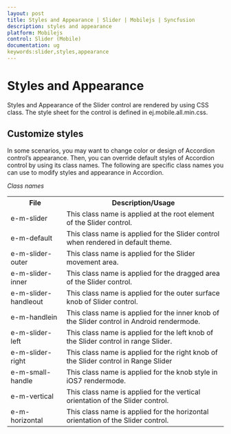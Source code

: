 ```yaml
---
layout: post
title: Styles and Appearance | Slider | Mobilejs | Syncfusion
description: styles and appearance
platform: Mobilejs
control: Slider (Mobile)
documentation: ug
keywords:slider,styles,appearance
---
```


# Styles and Appearance

Styles and Appearance of the Slider control are rendered by using CSS class. The style sheet for the control is defined in ej.mobile.all.min.css.

## Customize styles

In some scenarios, you may want to change color or design of Accordion control’s appearance. Then, you can override default styles of Accordion control by using its class names. The following are specific class names you can use to modify styles and appearance in Accordion.

_Class names_

<table>
<tr>
<th>
File</th><th>
Description/Usage </th></tr>
<tr>
<td>
e-m-slider                                        </td><td>
This class name is applied at the root element of the Slider control.</td></tr>
<tr>
<td>
e-m-default</td><td>
This class name is applied for the Slider control when rendered in default theme.</td></tr>
<tr>
<td>
e-m-slider-outer                         </td><td>
This class name is applied for the Slider movement area.    </td></tr>
<tr>
<td>
e-m-slider-inner                         </td><td>
This class name is applied for the dragged area of the Slider control.</td></tr>
<tr>
<td>
e-m-slider-handleout                                 </td><td>
This class name is applied for the outer surface knob of Slider control. </td></tr>
<tr>
<td>
e-m-handlein                       </td><td>
This class name is applied for the inner knob of the Slider control in Android rendermode.</td></tr>
<tr>
<td>
e-m-slider-left            </td><td>
This class name is applied for the left knob of the Slider control in range Slider.</td></tr>
<tr>
<td>
e-m-slider-right</td><td>
This class name is applied for the right knob of the Slider control in Range Slider</td></tr>
<tr>
<td>
e-m-small-handle                               </td><td>
This class name is applied for the knob style in iOS7 rendermode.</td></tr>
<tr>
<td>
e-m-vertical   </td><td>
This class name is applied for the vertical orientation of the Slider control.
</td></tr>
<tr>
<td>
e-m-horizontal               </td><td>
This class name is applied for the horizontal orientation of the Slider control.</td></tr>
</table>
